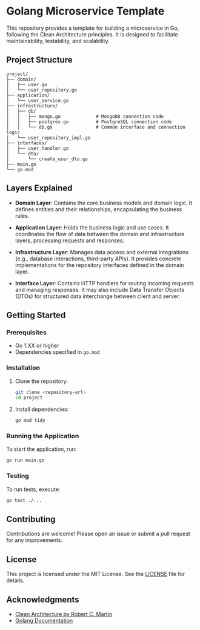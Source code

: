 # Golang Microservice Template

This repository provides a template for building a microservice in Go, following the Clean Architecture principles. It is designed to facilitate maintainability, testability, and scalability.

## Project Structure

```
project/
├── domain/                      
│   ├── user.go                  
│   └── user_repository.go       
├── application/                 
│   └── user_service.go          
├── infrastructure/              
│   ├── db/                     
│   │   ├── mongo.go             # MongoDB connection code
│   │   ├── postgres.go          # PostgreSQL connection code
│   │   └── db.go                # Common interface and connection logic
│   └── user_repository_impl.go  
├── interfaces/                  
│   ├── user_handler.go          
│   └── dto/
│       └── create_user_dto.go   
├── main.go                      
└── go.mod                       
```

## Layers Explained

- **Domain Layer**: Contains the core business models and domain logic. It defines entities and their relationships, encapsulating the business rules.

- **Application Layer**: Holds the business logic and use cases. It coordinates the flow of data between the domain and infrastructure layers, processing requests and responses.

- **Infrastructure Layer**: Manages data access and external integrations (e.g., database interactions, third-party APIs). It provides concrete implementations for the repository interfaces defined in the domain layer.

- **Interface Layer**: Contains HTTP handlers for routing incoming requests and managing responses. It may also include Data Transfer Objects (DTOs) for structured data interchange between client and server.

## Getting Started

### Prerequisites

- Go 1.XX or higher
- Dependencies specified in `go.mod`

### Installation

1. Clone the repository:
   ```bash
   git clone <repository-url>
   cd project
   ```

2. Install dependencies:
   ```bash
   go mod tidy
   ```

### Running the Application

To start the application, run:
```bash
go run main.go
```

### Testing

To run tests, execute:
```bash
go test ./...
```

## Contributing

Contributions are welcome! Please open an issue or submit a pull request for any improvements.

## License

This project is licensed under the MIT License. See the [LICENSE](LICENSE) file for details.

## Acknowledgments

- [Clean Architecture by Robert C. Martin](https://www.oreilly.com/library/view/clean-architecture-a/9780134494166/)
- [Golang Documentation](https://golang.org/doc/)

```
